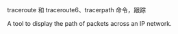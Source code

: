 traceroute 和 traceroute6、tracerpath 命令，跟踪

A tool to display the path of packets across an IP network.
 